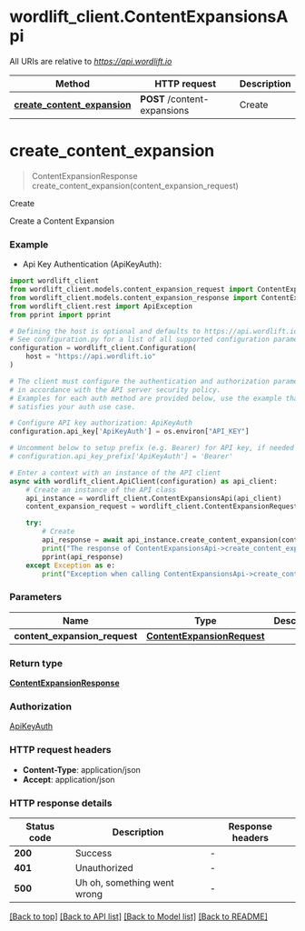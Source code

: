 # wordlift_client.ContentExpansionsApi

All URIs are relative to *https://api.wordlift.io*

Method | HTTP request | Description
------------- | ------------- | -------------
[**create_content_expansion**](ContentExpansionsApi.md#create_content_expansion) | **POST** /content-expansions | Create


# **create_content_expansion**
> ContentExpansionResponse create_content_expansion(content_expansion_request)

Create

Create a Content Expansion

### Example

* Api Key Authentication (ApiKeyAuth):

```python
import wordlift_client
from wordlift_client.models.content_expansion_request import ContentExpansionRequest
from wordlift_client.models.content_expansion_response import ContentExpansionResponse
from wordlift_client.rest import ApiException
from pprint import pprint

# Defining the host is optional and defaults to https://api.wordlift.io
# See configuration.py for a list of all supported configuration parameters.
configuration = wordlift_client.Configuration(
    host = "https://api.wordlift.io"
)

# The client must configure the authentication and authorization parameters
# in accordance with the API server security policy.
# Examples for each auth method are provided below, use the example that
# satisfies your auth use case.

# Configure API key authorization: ApiKeyAuth
configuration.api_key['ApiKeyAuth'] = os.environ["API_KEY"]

# Uncomment below to setup prefix (e.g. Bearer) for API key, if needed
# configuration.api_key_prefix['ApiKeyAuth'] = 'Bearer'

# Enter a context with an instance of the API client
async with wordlift_client.ApiClient(configuration) as api_client:
    # Create an instance of the API class
    api_instance = wordlift_client.ContentExpansionsApi(api_client)
    content_expansion_request = wordlift_client.ContentExpansionRequest() # ContentExpansionRequest | 

    try:
        # Create
        api_response = await api_instance.create_content_expansion(content_expansion_request)
        print("The response of ContentExpansionsApi->create_content_expansion:\n")
        pprint(api_response)
    except Exception as e:
        print("Exception when calling ContentExpansionsApi->create_content_expansion: %s\n" % e)
```



### Parameters


Name | Type | Description  | Notes
------------- | ------------- | ------------- | -------------
 **content_expansion_request** | [**ContentExpansionRequest**](ContentExpansionRequest.md)|  | 

### Return type

[**ContentExpansionResponse**](ContentExpansionResponse.md)

### Authorization

[ApiKeyAuth](../README.md#ApiKeyAuth)

### HTTP request headers

 - **Content-Type**: application/json
 - **Accept**: application/json

### HTTP response details

| Status code | Description | Response headers |
|-------------|-------------|------------------|
**200** | Success |  -  |
**401** | Unauthorized |  -  |
**500** | Uh oh, something went wrong |  -  |

[[Back to top]](#) [[Back to API list]](../README.md#documentation-for-api-endpoints) [[Back to Model list]](../README.md#documentation-for-models) [[Back to README]](../README.md)


